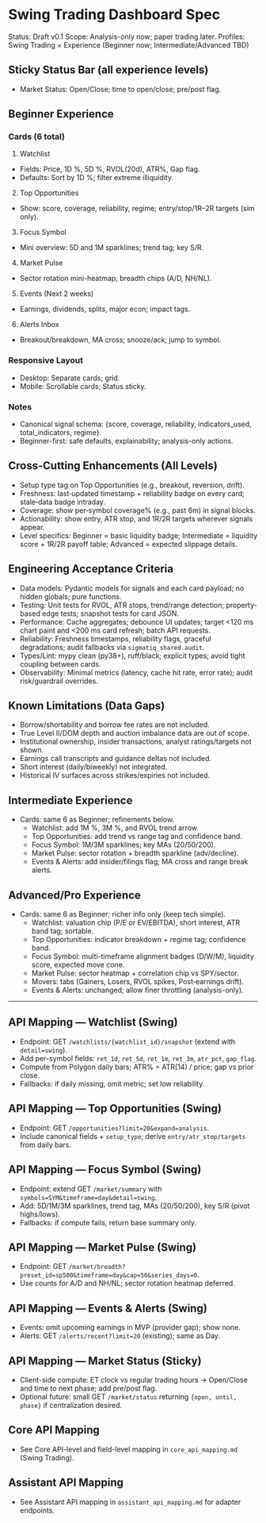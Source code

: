 # Swing Trading Dashboard Spec

Status: Draft v0.1
Scope: Analysis-only now; paper trading later.
Profiles: Swing Trading × Experience (Beginner now; Intermediate/Advanced TBD)

## Sticky Status Bar (all experience levels)
- Market Status: Open/Close; time to open/close; pre/post flag.

## Beginner Experience

### Cards (6 total)
1) Watchlist
- Fields: Price, 1D %, 5D %, RVOL(20d), ATR%, Gap flag.
- Defaults: Sort by 1D %; filter extreme illiquidity.

2) Top Opportunities
- Show: score, coverage, reliability, regime; entry/stop/1R–2R targets (sim only).

3) Focus Symbol
- Mini overview: 5D and 1M sparklines; trend tag; key S/R.

4) Market Pulse
- Sector rotation mini-heatmap; breadth chips (A/D, NH/NL).

5) Events (Next 2 weeks)
- Earnings, dividends, splits, major econ; impact tags.

6) Alerts Inbox
- Breakout/breakdown, MA cross; snooze/ack; jump to symbol.

### Responsive Layout
- Desktop: Separate cards; grid.
- Mobile: Scrollable cards; Status sticky.

### Notes
- Canonical signal schema: {score, coverage, reliability, indicators_used, total_indicators, regime}.
- Beginner-first: safe defaults, explainability; analysis-only actions.

## Cross-Cutting Enhancements (All Levels)
- Setup type tag on Top Opportunities (e.g., breakout, reversion, drift).
- Freshness: last‑updated timestamp + reliability badge on every card; stale‑data badge intraday.
- Coverage: show per‑symbol coverage% (e.g., past 6m) in signal blocks.
- Actionability: show entry, ATR stop, and 1R/2R targets wherever signals appear.
- Level specifics: Beginner = basic liquidity badge; Intermediate = liquidity score + 1R/2R payoff table; Advanced = expected slippage details.

## Engineering Acceptance Criteria
- Data models: Pydantic models for signals and each card payload; no hidden globals; pure functions.
- Testing: Unit tests for RVOL, ATR stops, trend/range detection; property-based edge tests; snapshot tests for card JSON.
- Performance: Cache aggregates; debounce UI updates; target <120 ms chart paint and <200 ms card refresh; batch API requests.
- Reliability: Freshness timestamps, reliability flags, graceful degradations; audit fallbacks via `sigmatiq_shared.audit`.
- Types/Lint: mypy clean (py38+), ruff/black; explicit types; avoid tight coupling between cards.
- Observability: Minimal metrics (latency, cache hit rate, error rate); audit risk/guardrail overrides.

## Known Limitations (Data Gaps)
- Borrow/shortability and borrow fee rates are not included.
- True Level II/DOM depth and auction imbalance data are out of scope.
- Institutional ownership, insider transactions, analyst ratings/targets not shown.
- Earnings call transcripts and guidance deltas not included.
- Short interest (daily/biweekly) not integrated.
- Historical IV surfaces across strikes/expiries not included.

## Intermediate Experience
- Cards: same 6 as Beginner; refinements below.
  - Watchlist: add 1M %, 3M %, and RVOL trend arrow.
  - Top Opportunities: add trend vs range tag and confidence band.
  - Focus Symbol: 1M/3M sparklines; key MAs (20/50/200).
  - Market Pulse: sector rotation + breadth sparkline (adv/decline).
  - Events & Alerts: add insider/filings flag; MA cross and range break alerts.

## Advanced/Pro Experience
- Cards: same 6 as Beginner; richer info only (keep tech simple).
  - Watchlist: valuation chip (P/E or EV/EBITDA), short interest, ATR band tag; sortable.
  - Top Opportunities: indicator breakdown + regime tag; confidence band.
  - Focus Symbol: multi-timeframe alignment badges (D/W/M), liquidity score, expected move cone.
  - Market Pulse: sector heatmap + correlation chip vs SPY/sector.
  - Movers: tabs (Gainers, Losers, RVOL spikes, Post‑earnings drift).
  - Events & Alerts: unchanged; allow finer throttling (analysis-only).

---

## API Mapping — Watchlist (Swing)
- Endpoint: GET `/watchlists/{watchlist_id}/snapshot` (extend with `detail=swing`).
- Add per-symbol fields: `ret_1d`, `ret_5d`, `ret_1m`, `ret_3m`, `atr_pct`, `gap_flag`.
- Compute from Polygon daily bars; ATR% = ATR(14) / price; gap vs prior close.
- Fallbacks: if daily missing, omit metric; set low reliability.

## API Mapping — Top Opportunities (Swing)
- Endpoint: GET `/opportunities?limit=20&expand=analysis`.
- Include canonical fields + `setup_type`; derive `entry/atr_stop/targets` from daily bars.

## API Mapping — Focus Symbol (Swing)
- Endpoint: extend GET `/market/summary` with `symbols=SYM&timeframe=day&detail=swing`.
- Add: 5D/1M/3M sparklines, trend tag, MAs (20/50/200), key S/R (pivot highs/lows).
- Fallbacks: if compute fails, return base summary only.

## API Mapping — Market Pulse (Swing)
- Endpoint: GET `/market/breadth?preset_id=sp500&timeframe=day&cap=50&series_days=0`.
- Use counts for A/D and NH/NL; sector rotation heatmap deferred.

## API Mapping — Events & Alerts (Swing)
- Events: omit upcoming earnings in MVP (provider gap); show none.
- Alerts: GET `/alerts/recent?limit=20` (existing); same as Day.

## API Mapping — Market Status (Sticky)
- Client-side compute: ET clock vs regular trading hours → Open/Close and time to next phase; add pre/post flag.
- Optional future: small GET `/market/status` returning `{open, until, phase}` if centralization desired.

## Core API Mapping
- See Core API-level and field-level mapping in `core_api_mapping.md` (Swing Trading).

## Assistant API Mapping
- See Assistant API mapping in `assistant_api_mapping.md` for adapter endpoints.
